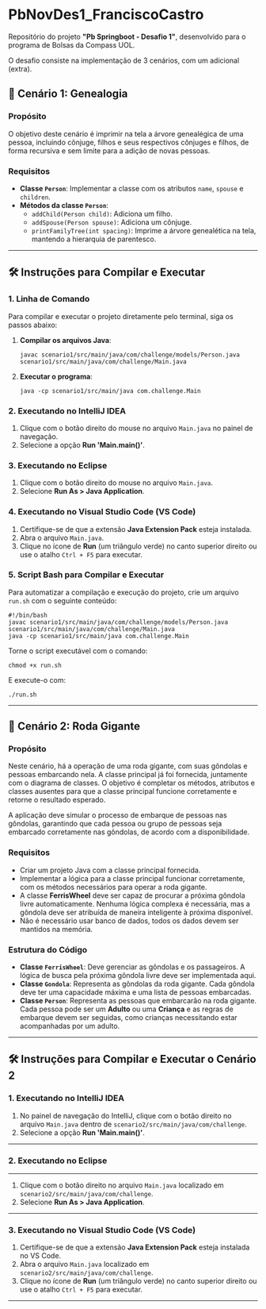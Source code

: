 # PbNovDes1_FranciscoCastro

Repositório do projeto **"Pb Springboot - Desafio 1"**, desenvolvido para o programa de Bolsas da Compass UOL.

O desafio consiste na implementação de 3 cenários, com um adicional (extra).

## 📍 Cenário 1: Genealogia

### Propósito

O objetivo deste cenário é imprimir na tela a árvore genealégica de uma pessoa, incluindo cônjuge, filhos e seus respectivos cônjuges e filhos, de forma recursiva e sem limite para a adição de novas pessoas.

### Requisitos

- **Classe `Person`**: Implementar a classe com os atributos `name`, `spouse` e `children`.
- **Métodos da classe `Person`**:
    - `addChild(Person child)`: Adiciona um filho.
    - `addSpouse(Person spouse)`: Adiciona um cônjuge.
    - `printFamilyTree(int spacing)`: Imprime a árvore genealética na tela, mantendo a hierarquia de parentesco.

---

## 🛠️ Instruções para Compilar e Executar

### 1. Linha de Comando

Para compilar e executar o projeto diretamente pelo terminal, siga os passos abaixo:

1. **Compilar os arquivos Java**:

   ```
   javac scenario1/src/main/java/com/challenge/models/Person.java scenario1/src/main/java/com/challenge/Main.java
   ```

2. **Executar o programa**:

   ```
   java -cp scenario1/src/main/java com.challenge.Main
   ```

### 2. Executando no IntelliJ IDEA

1. Clique com o botão direito do mouse no arquivo `Main.java` no painel de navegação.
2. Selecione a opção **Run 'Main.main()'**.

### 3. Executando no Eclipse

1. Clique com o botão direito do mouse no arquivo `Main.java`.
2. Selecione **Run As > Java Application**.

### 4. Executando no Visual Studio Code (VS Code)

1. Certifique-se de que a extensão **Java Extension Pack** esteja instalada.
2. Abra o arquivo `Main.java`.
3. Clique no ícone de **Run** (um triângulo verde) no canto superior direito ou use o atalho `Ctrl + F5` para executar.

### 5. Script Bash para Compilar e Executar

Para automatizar a compilação e execução do projeto, crie um arquivo `run.sh` com o seguinte conteúdo:

```
#!/bin/bash
javac scenario1/src/main/java/com/challenge/models/Person.java scenario1/src/main/java/com/challenge/Main.java
java -cp scenario1/src/main/java com.challenge.Main
```

Torne o script executável com o comando:

```
chmod +x run.sh
```

E execute-o com:

```
./run.sh
```

---


## 📍 Cenário 2: Roda Gigante

### Propósito

Neste cenário, há a operação de uma roda gigante, com suas gôndolas e pessoas embarcando nela. A classe principal já foi fornecida, juntamente com o diagrama de classes. O objetivo é completar os métodos, atributos e classes ausentes para que a classe principal funcione corretamente e retorne o resultado esperado.

A aplicação deve simular o processo de embarque de pessoas nas gôndolas, garantindo que cada pessoa ou grupo de pessoas seja embarcado corretamente nas gôndolas, de acordo com a disponibilidade.

### Requisitos

- Criar um projeto Java com a classe principal fornecida.
- Implementar a lógica para a classe principal funcionar corretamente, com os métodos necessários para operar a roda gigante.
- A classe **FerrisWheel** deve ser capaz de procurar a próxima gôndola livre automaticamente. Nenhuma lógica complexa é necessária, mas a gôndola deve ser atribuída de maneira inteligente à próxima disponível.
- Não é necessário usar banco de dados, todos os dados devem ser mantidos na memória.

### Estrutura do Código

- **Classe `FerrisWheel`**: Deve gerenciar as gôndolas e os passageiros. A lógica de busca pela próxima gôndola livre deve ser implementada aqui.
- **Classe `Gondola`**: Representa as gôndolas da roda gigante. Cada gôndola deve ter uma capacidade máxima e uma lista de pessoas embarcadas.
- **Classe `Person`**: Representa as pessoas que embarcarão na roda gigante. Cada pessoa pode ser um **Adulto** ou uma **Criança** e as regras de embarque devem ser seguidas, como crianças necessitando estar acompanhadas por um adulto.

---

## 🛠️ Instruções para Compilar e Executar o Cenário 2

### 1. Executando no IntelliJ IDEA

1. No painel de navegação do IntelliJ, clique com o botão direito no arquivo `Main.java` dentro de `scenario2/src/main/java/com/challenge`.
2. Selecione a opção **Run 'Main.main()'**.

---

### 2. Executando no Eclipse

---

1. Clique com o botão direito no arquivo `Main.java` localizado em `scenario2/src/main/java/com/challenge`.
2. Selecione **Run As > Java Application**.

---

### 3. Executando no Visual Studio Code (VS Code)

1. Certifique-se de que a extensão **Java Extension Pack** esteja instalada no VS Code.
2. Abra o arquivo `Main.java` localizado em `scenario2/src/main/java/com/challenge`.
3. Clique no ícone de **Run** (um triângulo verde) no canto superior direito ou use o atalho `Ctrl + F5` para executar.

---

